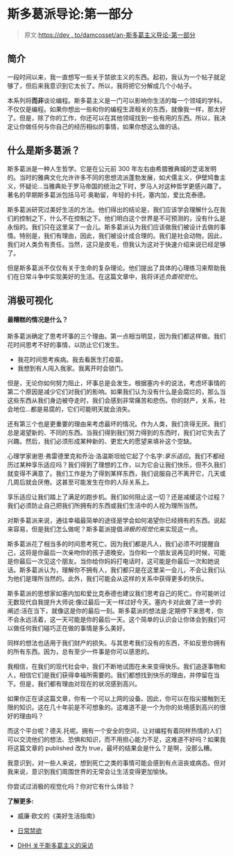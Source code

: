 # 斯多葛派导论:第一部分

> 原文:[https://dev . to/damcosset/an-斯多葛主义导论-第一部分](https://dev.to/damcosset/an-introduction-to-stoicism-part-one)

## [](#introduction)简介

一段时间以来，我一直想写一些关于禁欲主义的东西。起初，我认为一个帖子就足够了，但后来我意识到它太长了。所以，我将把它分解成几个小帖子。

本系列将**而非**谈论编程。斯多葛主义是一门可以影响你生活的每一个领域的学科，不仅仅是编程。如果你想出一些和你的编程生涯相关的东西，就像我一样，那太好了。但是，除了你的工作，你还可以在其他领域找到一些有用的东西。所以，我决定让你做任何与你自己的经历相似的事情，如果你想这么做的话。

## [](#what-is-stoicism-)什么是斯多葛派？

斯多葛派是一种人生哲学。它是在公元前 300 年左右由希腊雅典城的芝诺发明的。当时的雅典文化允许许多不同的思想流派蓬勃发展，如犬儒主义，伊壁鸠鲁主义，怀疑论...当雅典处于罗马帝国的统治之下时，罗马人对这种哲学更感兴趣了。著名的早期斯多葛派包括马可·奥勒留，年轻的卡托，塞内加，爱比克泰德。

斯多葛派研究过美好生活的方法。他们得出的结论是，我们应该学会理解什么在我们的控制之下，什么不在控制之下。他们明白这个世界是不可预测的，没有什么是永恒的。我们只在这里呆了一会儿。斯多葛派认为我们应该做我们被设计去做的事情。特别是，我们有理由，因此，我们被设计成合理的。我们是社会动物，因此，我们对人类负有责任。当然，这只是皮毛，但我认为这对于快速介绍来说已经足够了。

但是斯多葛派不仅仅有关于生命的复杂理论。他们提出了具体的心理练习来帮助我们在日常斗争中实现美好的生活。在这篇文章中，我将详述*负面视觉化*。

## [](#negative-visualization)消极可视化

#### 最糟糕的情况是什么？

斯多葛派确定了思考坏事的三个理由。第一点相当明显，因为我们都这样做。我们花时间思考不好的事情，以防止它们发生。

*   我花时间思考疾病。我去看医生打疫苗。
*   我想到有人闯入我家。我离开时会锁门。

但是，无论你如何努力阻止，坏事总是会发生。根据塞内卡的说法，考虑坏事情的第二个原因是减少它们对我们的影响。如果我们认为没有什么是会腐烂的，那么当这些东西从我们身边被夺走时，我们会感到非常痛苦和悲伤。你的财产，关系，社会地位...都是易腐的，它们可能明天就会消失。

还有第三个也是更重要的理由来考虑最坏的情况。作为人类，我们贪得无厌。我们总是渴望新的、不同的东西。当我们得到我们努力得到的东西时，我们对它失去了兴趣。然后，我们必须形成某种新的、更宏大的愿望来填补这个空缺。

心理学家谢恩·弗雷德里克和乔治·洛温斯坦给它起了个名字:*享乐适应*。我们不都经历过某种享乐适应吗？我们得到了理想的工作，以为它会让我们快乐，但不久我们就变得不满意了。我们工作是为了得到某样东西，我们说服自己不离开它，几天或几周后就会厌倦。这甚至可能发生在你的人际关系上。

享乐适应让我们踏上了满足的跑步机。我们如何阻止这一切？还是减缓这个过程？我们必须防止自己把我们所拥有的东西或我们生活中的人视为理所当然。

对斯多葛派来说，通往幸福最简单的途径是学会如何渴望你已经拥有的东西。说起来容易，但是我们怎么做呢？斯多葛派提倡*消极的视觉化*来实现这一点。

斯多葛派花了相当多的时间思考死亡。因为我们都是凡人，我们必须不时提醒自己，这将是你最后一次亲吻你的孩子道晚安。当你和一个朋友说再见的时候，可能是你最后一次见这个朋友。当你给你妈妈打电话时，这可能是你最后一次和她说话。斯多葛派认为，理解你不拥有人，我们都只是在这里呆一会儿，不会让我们认为他们是理所当然的。此外，我们可能会从这样的关系中获得更多的快乐。

斯多葛派的思想家如塞内加和爱比克泰德也建议我们思考自己的死亡。你可能听过无数现代自我提升大师说:像过最后一天一样过好今天。塞内卡对此做了进一步的阐述:活在当下，就像这是你的最后一刻。斯多葛派的想法是:定期停下来思考，你不会永远活着，这一天可能是你的最后一天。这个简单的认识会让你体会到我们可以做任何我们碰巧正在做的事情是多么美好。

同样的想法也适用于我们财产的损失。与其思考我们没有的东西，不如反思你拥有的所有东西。因为，总有至少一件事是你可以感恩的。

我相信，在我们的现代社会中，我们不断地试图在未来变得快乐。我们追逐事物和人，相信它们是我们获得幸福所需要的。我们都想找到快乐的理由，并停留在当下。但是，我们都有理由对现在的状况感到高兴。

如果你正在读这篇文章，你有一个可以上网的设备。因此，你可以在指尖接触到无限的知识。这在几十年前是不可想象的。这难道不是一个为你的处境感到高兴的很好的理由吗？

而这个平台呢？德夫.托呢。拥有一个安全的空间，让对编程有着同样热情的人们可以交流他们的想法、恐惧和知识，而不用担心能力不足，这难道不好吗？如果我将这篇文章的 published 改为 true，最坏的结果会是什么？是啊，没那么糟。

我意识到，对一些人来说，想到死亡之类的事情可能会感到有点沮丧或病态。但对我来说，意识到我们周围世界的无常会让生活变得更加愉快。

你尝试过消极的视觉化吗？你对它有什么体验？

**了解更多:**

*   威廉·欧文的《美好生活指南》

*   [日常禁欲](https://dailystoic.com/)

*   [DHH 关于斯多葛主义的采访](https://dailystoic.com/dhh/)